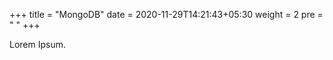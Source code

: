 +++
title = "MongoDB"
date =  2020-11-29T14:21:43+05:30
weight = 2
pre = "<i class='devicon-mongodb-plain colored'></i> "
+++

Lorem Ipsum.